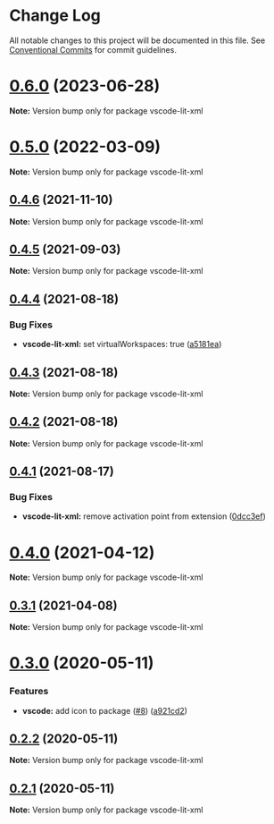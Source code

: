 # Change Log

All notable changes to this project will be documented in this file.
See [Conventional Commits](https://conventionalcommits.org) for commit guidelines.

# [0.6.0](https://github.com/nicojs/lit-xml/compare/v0.5.0...v0.6.0) (2023-06-28)

**Note:** Version bump only for package vscode-lit-xml

# [0.5.0](https://github.com/nicojs/lit-xml/compare/v0.4.6...v0.5.0) (2022-03-09)

**Note:** Version bump only for package vscode-lit-xml

## [0.4.6](https://github.com/nicojs/lit-xml/compare/v0.4.5...v0.4.6) (2021-11-10)

**Note:** Version bump only for package vscode-lit-xml

## [0.4.5](https://github.com/nicojs/lit-xml/compare/v0.4.4...v0.4.5) (2021-09-03)

**Note:** Version bump only for package vscode-lit-xml

## [0.4.4](https://github.com/nicojs/lit-xml/compare/v0.4.3...v0.4.4) (2021-08-18)

### Bug Fixes

- **vscode-lit-xml:** set virtualWorkspaces: true ([a5181ea](https://github.com/nicojs/lit-xml/commit/a5181ea0704858ef486c80703915118615de6eef))

## [0.4.3](https://github.com/nicojs/lit-xml/compare/v0.4.2...v0.4.3) (2021-08-18)

**Note:** Version bump only for package vscode-lit-xml

## [0.4.2](https://github.com/nicojs/lit-xml/compare/v0.4.1...v0.4.2) (2021-08-18)

**Note:** Version bump only for package vscode-lit-xml

## [0.4.1](https://github.com/nicojs/lit-xml/compare/v0.4.0...v0.4.1) (2021-08-17)

### Bug Fixes

- **vscode-lit-xml:** remove activation point from extension ([0dcc3ef](https://github.com/nicojs/lit-xml/commit/0dcc3ef3804c9cc3f8afd798c0b0ea75aa25ac97))

# [0.4.0](https://github.com/nicojs/lit-xml/compare/v0.3.1...v0.4.0) (2021-04-12)

**Note:** Version bump only for package vscode-lit-xml

## [0.3.1](https://github.com/nicojs/lit-xml/compare/v0.3.0...v0.3.1) (2021-04-08)

**Note:** Version bump only for package vscode-lit-xml

# [0.3.0](https://github.com/nicojs/lit-xml/compare/v0.2.2...v0.3.0) (2020-05-11)

### Features

- **vscode:** add icon to package ([#8](https://github.com/nicojs/lit-xml/issues/8)) ([a921cd2](https://github.com/nicojs/lit-xml/commit/a921cd2283f452ad766b555209e0daed6712af27))

## [0.2.2](https://github.com/nicojs/lit-xml/compare/v0.2.1...v0.2.2) (2020-05-11)

**Note:** Version bump only for package vscode-lit-xml

## [0.2.1](https://github.com/nicojs/lit-xml/compare/v0.2.0...v0.2.1) (2020-05-11)

**Note:** Version bump only for package vscode-lit-xml
